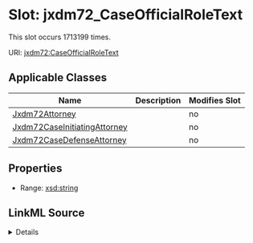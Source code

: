 

# Slot: jxdm72_CaseOfficialRoleText




This slot occurs 1713199 times.


URI: [jxdm72:CaseOfficialRoleText](http://release.niem.gov/niem/domains/jxdm/7.2/CaseOfficialRoleText)



<!-- no inheritance hierarchy -->





## Applicable Classes

| Name | Description | Modifies Slot |
| --- | --- | --- |
| [Jxdm72Attorney](../classes/Jxdm72Attorney.md) |  |  no  |
| [Jxdm72CaseInitiatingAttorney](../classes/Jxdm72CaseInitiatingAttorney.md) |  |  no  |
| [Jxdm72CaseDefenseAttorney](../classes/Jxdm72CaseDefenseAttorney.md) |  |  no  |







## Properties

* Range: [xsd:string](http://www.w3.org/2001/XMLSchema#string)







## LinkML Source

<details>

```yaml
name: jxdm72_CaseOfficialRoleText
from_schema: okns:scales-kg
rank: 1000
slot_uri: jxdm72:CaseOfficialRoleText
alias: jxdm72_CaseOfficialRoleText
domain_of:
- jxdm72_Attorney
- jxdm72_CaseDefenseAttorney
- jxdm72_CaseInitiatingAttorney
range: string

```
</details>